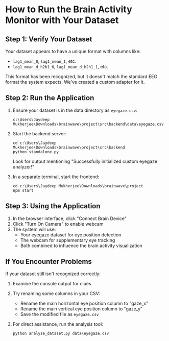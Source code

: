# How to Run the Brain Activity Monitor with Your Dataset

## Step 1: Verify Your Dataset

Your dataset appears to have a unique format with columns like:
- `lag1_mean_0`, `lag1_mean_1`, etc.
- `lag1_mean_d_h2h1_0`, `lag1_mean_d_h2h1_1`, etc.

This format has been recognized, but it doesn't match the standard EEG format the system expects. We've created a custom adapter for it.

## Step 2: Run the Application

1. Ensure your dataset is in the data directory as `eyegaze.csv`:
   ```
   c:\Users\Jaydeep Mukherjee\Downloads\brainwave\project\src\backend\data\eyegaze.csv
   ```

2. Start the backend server:
   ```
   cd c:\Users\Jaydeep Mukherjee\Downloads\brainwave\project\src\backend
   python standalone.py
   ```

   Look for output mentioning "Successfully initialized custom eyegaze analyzer!"

3. In a separate terminal, start the frontend:
   ```
   cd c:\Users\Jaydeep Mukherjee\Downloads\brainwave\project
   npm start
   ```

## Step 3: Using the Application

1. In the browser interface, click "Connect Brain Device"
2. Click "Turn On Camera" to enable webcam
3. The system will use:
   - Your eyegaze dataset for eye position detection
   - The webcam for supplementary eye tracking
   - Both combined to influence the brain activity visualization

## If You Encounter Problems

If your dataset still isn't recognized correctly:

1. Examine the console output for clues
2. Try renaming some columns in your CSV:
   - Rename the main horizontal eye position column to "gaze_x"
   - Rename the main vertical eye position column to "gaze_y"
   - Save the modified file as `eyegaze.csv`

3. For direct assistance, run the analysis tool:
   ```
   python analyze_dataset.py data\eyegaze.csv
   ```
